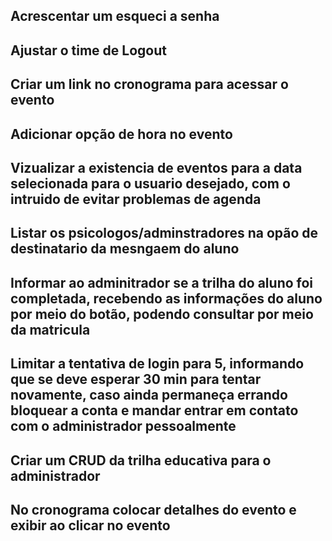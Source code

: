## Acrescentar um esqueci a senha
## Ajustar o time de Logout
## Criar um link no cronograma para acessar o evento
## Adicionar opção de hora no evento
## Vizualizar a existencia de eventos para a data selecionada para o usuario desejado, com o intruido de evitar problemas de agenda
## Listar os psicologos/adminstradores na opão de destinatario da mesngaem do aluno
## Informar ao adminitrador se a trilha do aluno foi completada, recebendo as informações do aluno por meio do botão, podendo consultar por meio da matricula
## Limitar a tentativa de login para 5, informando que se deve esperar 30 min para tentar novamente, caso ainda permaneça errando bloquear a conta e mandar entrar em contato com o administrador pessoalmente
## Criar um CRUD da trilha educativa para o administrador
## No cronograma colocar detalhes do evento e exibir ao clicar no evento